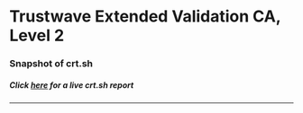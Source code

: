 # Trustwave Extended Validation CA, Level 2
### Snapshot of crt.sh
##### Click [here](https://crt.sh/?q=9B8231AC0A6AA25A68808EBD2D73FA0F81ABE66C2E530E312A4B2ED4F324CA32) for a live crt.sh report

---
